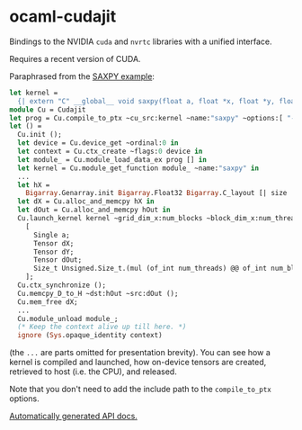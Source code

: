 # ocaml-cudajit

Bindings to the NVIDIA `cuda` and `nvrtc` libraries with a unified interface.

Requires a recent version of CUDA.

Paraphrased from the [SAXPY example](test/saxpy.ml):

```ocaml
let kernel =
  {| extern "C" __global__ void saxpy(float a, float *x, float *y, float *out, size_t n) { ... } |}
module Cu = Cudajit
let prog = Cu.compile_to_ptx ~cu_src:kernel ~name:"saxpy" ~options:[ "--use_fast_math" ] ~with_debug:true
let () =
  Cu.init ();
  let device = Cu.device_get ~ordinal:0 in
  let context = Cu.ctx_create ~flags:0 device in
  let module_ = Cu.module_load_data_ex prog [] in
  let kernel = Cu.module_get_function module_ ~name:"saxpy" in
  ...
  let hX =
    Bigarray.Genarray.init Bigarray.Float32 Bigarray.C_layout [| size |] (fun idx -> Float.of_int idx.(0)) in
  let dX = Cu.alloc_and_memcpy hX in
  let dOut = Cu.alloc_and_memcpy hOut in
  Cu.launch_kernel kernel ~grid_dim_x:num_blocks ~block_dim_x:num_threads ~shared_mem_bytes:0 Cu.no_stream
    [
      Single a;
      Tensor dX;
      Tensor dY;
      Tensor dOut;
      Size_t Unsigned.Size_t.(mul (of_int num_threads) @@ of_int num_blocks);
    ];
  Cu.ctx_synchronize ();
  Cu.memcpy_D_to_H ~dst:hOut ~src:dOut ();
  Cu.mem_free dX;
  ...
  Cu.module_unload module_;
  (* Keep the context alive up till here. *)
  ignore (Sys.opaque_identity context)
```

(the `...` are parts omitted for presentation brevity).
You can see how a kernel is compiled and launched, how on-device tensors are created, retrieved to host
(i.e. the CPU), and released.

Note that you don't need to add the include path to the `compile_to_ptx` options.

[Automatically generated API docs.](https://lukstafi.github.io/ocaml-cudajit/cudajit/index.html)
